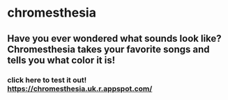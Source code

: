 # chromesthesia

## Have you ever wondered what sounds look like? Chromesthesia takes your favorite songs and tells you what color it is!

### click here to test it out! https://chromesthesia.uk.r.appspot.com/
